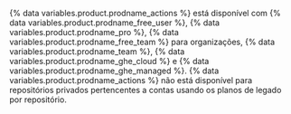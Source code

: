 {% data variables.product.prodname_actions %} está disponível com {% data variables.product.prodname_free_user %}, {% data variables.product.prodname_pro %}, {% data variables.product.prodname_free_team %} para organizações, {% data variables.product.prodname_team %}, {% data variables.product.prodname_ghe_cloud %} e {% data variables.product.prodname_ghe_managed %}. {% data variables.product.prodname_actions %} não está disponível para repositórios privados pertencentes a contas usando os planos de legado por repositório. 
